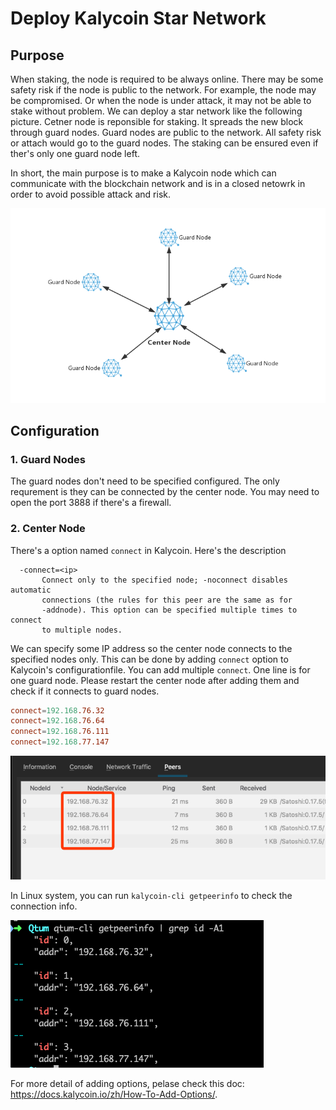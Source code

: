# Deploy Kalycoin Star Network

## Purpose

When staking, the node is required to be always online. There may be some safety risk if the node is public to the network. For example, the node may be compromised. Or when the node is under attack, it may not be able to stake without problem. We can deploy a star network like the following picture. Cetner node is reponsible for staking. It spreads the new block through guard nodes. Guard nodes are public to the network. All safety risk or attach would go to the guard nodes. The staking can be ensured even if ther's only one guard node left.

In short, the main purpose is to make a Kalycoin node which can communicate with the blockchain network and is in a closed netowrk in order to avoid possible attack and risk.

![](1.png)


## Configuration

### 1. Guard Nodes

The guard nodes don't need to be specified configured. The only requrement is they can be connected by the center node. You may need to open the port 3888 if there's a firewall.

### 2. Center Node

There's a option named `connect` in Kalycoin. Here's the description

```
  -connect=<ip>
       Connect only to the specified node; -noconnect disables automatic
       connections (the rules for this peer are the same as for
       -addnode). This option can be specified multiple times to connect
       to multiple nodes.
```

We can specify some IP address so the center node connects to the specified nodes only. This can be done by adding `connect` option to Kalycoin's configurationfile. You can add multiple `connect`. One line is for one guard node. Please restart the center node after adding them and check if it connects to guard nodes.

```conf
connect=192.168.76.32
connect=192.168.76.64
connect=192.168.76.111
connect=192.168.77.147
```

![](2.png)

In Linux system, you can run `kalycoin-cli getpeerinfo` to check the connection info.

![](3.png)

For more detail of adding options, pelase check this doc: <https://docs.kalycoin.io/zh/How-To-Add-Options/>.